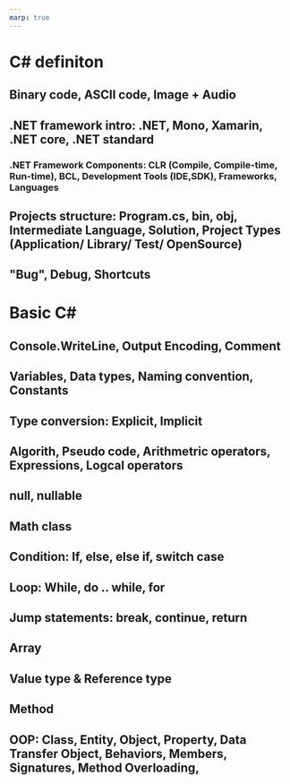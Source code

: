 ```yaml
---
marp: true
---
```

# C# definiton
## Binary code, ASCII code, Image + Audio
## .NET framework intro: .NET, Mono, Xamarin, .NET core, .NET standard
### .NET Framework Components: CLR (Compile, Compile-time, Run-time), BCL, Development Tools (IDE,SDK), Frameworks, Languages
## Projects structure: Program.cs, bin, obj, Intermediate Language, Solution, Project Types (Application/ Library/ Test/ OpenSource)
## "Bug", Debug, Shortcuts 
# Basic C#
## Console.WriteLine, Output Encoding, Comment
## Variables, Data types, Naming convention, Constants
## Type conversion: Explicit, Implicit
## Algorith, Pseudo code, Arithmetric operators, Expressions, Logcal operators
## null, nullable
## Math class
## Condition: If, else, else if, switch case
## Loop: While, do .. while, for
## Jump statements: break, continue, return
## Array
## Value type & Reference type
## Method
## OOP: Class, Entity, Object, Property, Data Transfer Object, Behaviors, Members, Signatures, Method Overloading, 